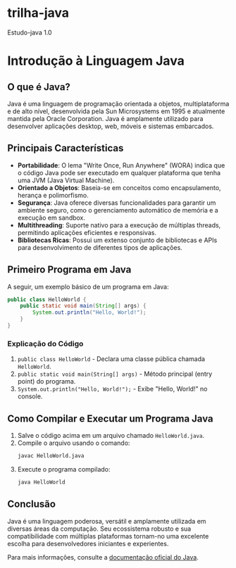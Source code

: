 # trilha-java
Estudo-java 1.0

# Introdução à Linguagem Java

## O que é Java?
Java é uma linguagem de programação orientada a objetos, multiplataforma e de alto nível, desenvolvida pela Sun Microsystems em 1995 e atualmente mantida pela Oracle Corporation. Java é amplamente utilizado para desenvolver aplicações desktop, web, móveis e sistemas embarcados.

## Principais Características
- **Portabilidade**: O lema "Write Once, Run Anywhere" (WORA) indica que o código Java pode ser executado em qualquer plataforma que tenha uma JVM (Java Virtual Machine).
- **Orientado a Objetos**: Baseia-se em conceitos como encapsulamento, herança e polimorfismo.
- **Segurança**: Java oferece diversas funcionalidades para garantir um ambiente seguro, como o gerenciamento automático de memória e a execução em sandbox.
- **Multithreading**: Suporte nativo para a execução de múltiplas threads, permitindo aplicações eficientes e responsivas.
- **Bibliotecas Ricas**: Possui um extenso conjunto de bibliotecas e APIs para desenvolvimento de diferentes tipos de aplicações.

## Primeiro Programa em Java
A seguir, um exemplo básico de um programa em Java:

```java
public class HelloWorld {
    public static void main(String[] args) {
        System.out.println("Hello, World!");
    }
}
```

### Explicação do Código
1. `public class HelloWorld` - Declara uma classe pública chamada `HelloWorld`.
2. `public static void main(String[] args)` - Método principal (entry point) do programa.
3. `System.out.println("Hello, World!");` - Exibe "Hello, World!" no console.

## Como Compilar e Executar um Programa Java
1. Salve o código acima em um arquivo chamado `HelloWorld.java`.
2. Compile o arquivo usando o comando:
   ```sh
   javac HelloWorld.java
   ```
3. Execute o programa compilado:
   ```sh
   java HelloWorld
   ```

## Conclusão
Java é uma linguagem poderosa, versátil e amplamente utilizada em diversas áreas da computação. Seu ecossistema robusto e sua compatibilidade com múltiplas plataformas tornam-no uma excelente escolha para desenvolvedores iniciantes e experientes.

Para mais informações, consulte a [documentação oficial do Java](https://docs.oracle.com/en/java/).